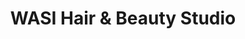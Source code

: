 ---
title: "WASI Hair & Beauty Studio"
url: /thrissur/wasi-hair-und-beauty-studio/
shop: Friseur
---